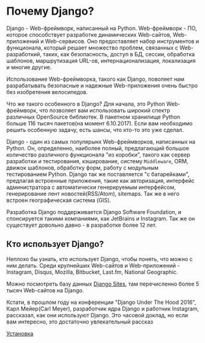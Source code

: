 # Почему Django?

Django - Web-фреймворк, написанный на Python. Web-фреймворк - ПО, которое способствует разработке динамических Web-сайтов, Web-приложений и Web-сервисов. Оно предоставляет набор инструментов и функционала, который решает множество проблем, связанных с Web-разработкий, таких, как безопасность, доступ в БД, сессии, обработка шаблонов, маршрутизация URL-ов, интернационализация, локализация и многие другие.

Использование Web-фреймворка, такого как Django, поволяет нам разрабатывать безопасные и надежные Web-приложения очень быстро без изобретения велосипедов.

Что же такого особенного в Django? Для начала, это Python Web-фреймворк, что позволяет вам использовать широкий спектр различных OpenSource библиотек. В пакетном хранилище Python больше 116 тысяч пакетов(на момент 6.10.2017). Если вам необходимо решить особенную задачу, есть шансы, что кто-то это уже сделал.

Django - один из самых популярынх Web-фреймворков, написанных на Python. Он, определенно, наиболее полный, предлагающий большое количество различного функционала "из коробки", такого как сервер разработки и тестирования, кэширование, систему `Middleware`, ORM, движок шаблонов, обработку форм, работу с модульным тестированием Python. Django так же поставляется "с батарейками", предлагая встроенные приложения, такие как авторизация, интерфейс администратора с автоматически генерируемым интерфейсом, генерирование лент новостей(RSS/Atom), sitemaps. Так же в него встроен географическая система (GIS).

Разработка Django поддерживается Django Software Foundation, и спонсируется такими компаниями, как JetBrains и Instagram. Так же он существует довольно давно - в разработке более 12 лет.

## Кто использует Django?

Неплохо бы узнать, кто использует Django, чтобы понять, что можно с ним делать. Среди крупнейших Web-сайтов и Web-приложений - Instagram, Disqus, Mozilla, Bitbucket, Last.fm, National Geographic.

Можно посмотреть базу данных [Django Sites](https://www.djangosites.org/), там перечисленно более 5 тысяч Web-сайтов на Django.

Кстати, в прошлом году на конференции "Django Under The Hood 2016", Карл Мейер(Carl Meyer), разработчик ядра Django и работник Instagram, рассказал, как они используют Django. Это часовой доклад, но если вам интересно, это достаточно увлекательный рассказ

[Установка](/part-1/installation.md)